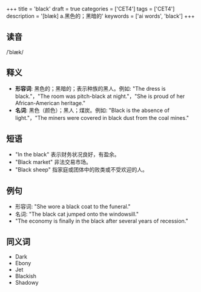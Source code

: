 +++
title = 'black'
draft = true
categories = ['CET4']
tags = ['CET4']
description = '[blæk] a.黑色的；黑暗的'
keywords = ['ai words', 'black']
+++

## 读音
/ˈblæk/

## 释义
- **形容词**: 黑色的；黑暗的；表示种族的黑人。例如: "The dress is black."，"The room was pitch-black at night."，"She is proud of her African-American heritage."
- **名词**: 黑色（颜色）；黑人；煤炭。例如: "Black is the absence of light."，"The miners were covered in black dust from the coal mines."

## 短语
- "In the black" 表示财务状况良好，有盈余。
- "Black market" 非法交易市场。
- "Black sheep" 指家庭或团体中的败类或不受欢迎的人。

## 例句
- 形容词: "She wore a black coat to the funeral."
- 名词: "The black cat jumped onto the windowsill."
- "The economy is finally in the black after several years of recession."

## 同义词
- Dark
- Ebony
- Jet
- Blackish
- Shadowy
